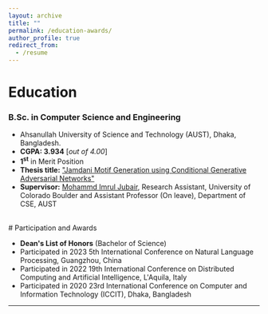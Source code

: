 ```yaml
---
layout: archive
title: ""
permalink: /education-awards/
author_profile: true
redirect_from:
  - /resume
---
```



# Education

### B.Sc. in Computer Science and Engineering


* Ahsanullah University of Science and Technology (AUST), Dhaka, Bangladesh.
* **CGPA:  3.934** [*out of 4.00*]
* **1<sup>st</sup>** in Merit Position
* **Thesis title:** ["Jamdani Motif Generation using Conditional Generative Adversarial Networks"](https://shawon-tanvir.github.io/files/Thesis_Defence_Jamdani_Motif_Generation.pdf) 
* **Supervisor:** [Mohammd Imrul Jubair](https://scholar.google.com/citations?user=H4-yZ3wAAAAJ&hl=en&oi=sra), Research Assistant, University of Colorado Boulder and Assistant Professor (On leave), Department of CSE, AUST

<br /> 
# Participation and Awards

* **Dean's List of Honors** (Bachelor of Science)
* Participated in 2023 5th International Conference on Natural Language Processing, Guangzhou, China
* Participated in 2022 19th International Conference on Distributed Computing and Artificial Intelligence, L'Aquila, Italy
* Participated in 2020 23rd International Conference on Computer and Information Technology (ICCIT), Dhaka, Bangladesh


___________________________________________
